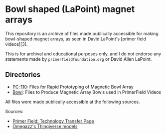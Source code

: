 # Bowl shaped (LaPoint) magnet arrays

This repository is an archive of files made publically accessible for making bowl-shaped magnet arrays, as seen in David LaPoint's [primer field videos][3].

This is for archival and educational purposes only, and I do not endorse any statements made by `primerfieldfoundation.org` or David Allen LaPoint.

## Directories

- [PC-110](./PC-110): Files for Rapid Prototyping of Magnetic Bowl Array
- [Bowl](./Bowl): Files to Produce Magnetic Array Bowls used in PrimerField Videos

All files were made publically accessible at the following sources.

Sources:

- [Primer Field: Technology Transfer Page][1]
- [Omegazz's Thingiverse models][2]

[1]: https://primerfieldfoundation.org/technology-transfer
[2]: https://www.thingiverse.com/omegazz/designs
